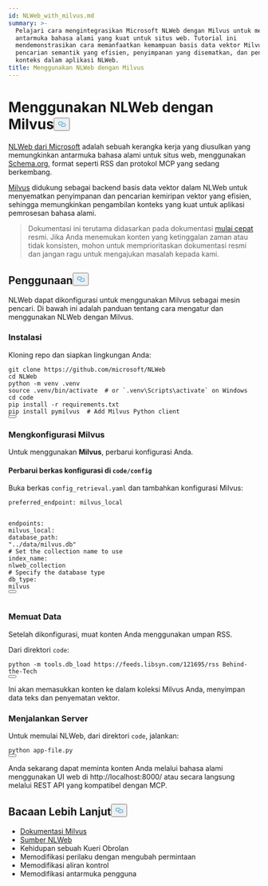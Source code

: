 ```yaml
---
id: NLWeb_with_milvus.md
summary: >-
  Pelajari cara mengintegrasikan Microsoft NLWeb dengan Milvus untuk membangun
  antarmuka bahasa alami yang kuat untuk situs web. Tutorial ini
  mendemonstrasikan cara memanfaatkan kemampuan basis data vektor Milvus untuk
  pencarian semantik yang efisien, penyimpanan yang disematkan, dan pengambilan
  konteks dalam aplikasi NLWeb.
title: Menggunakan NLWeb dengan Milvus
---
```

<h1 id="Using-NLWeb-with-Milvus" class="common-anchor-header">Menggunakan NLWeb dengan Milvus<button data-href="#Using-NLWeb-with-Milvus" class="anchor-icon" translate="no">
      <svg translate="no"
        aria-hidden="true"
        focusable="false"
        height="20"
        version="1.1"
        viewBox="0 0 16 16"
        width="16"
      >
        <path
          fill="#0092E4"
          fill-rule="evenodd"
          d="M4 9h1v1H4c-1.5 0-3-1.69-3-3.5S2.55 3 4 3h4c1.45 0 3 1.69 3 3.5 0 1.41-.91 2.72-2 3.25V8.59c.58-.45 1-1.27 1-2.09C10 5.22 8.98 4 8 4H4c-.98 0-2 1.22-2 2.5S3 9 4 9zm9-3h-1v1h1c1 0 2 1.22 2 2.5S13.98 12 13 12H9c-.98 0-2-1.22-2-2.5 0-.83.42-1.64 1-2.09V6.25c-1.09.53-2 1.84-2 3.25C6 11.31 7.55 13 9 13h4c1.45 0 3-1.69 3-3.5S14.5 6 13 6z"
        ></path>
      </svg>
    </button></h1><p><a href="https://github.com/microsoft/NLWeb">NLWeb dari Microsoft</a> adalah sebuah kerangka kerja yang diusulkan yang memungkinkan antarmuka bahasa alami untuk situs web, menggunakan <a href="https://schema.org/">Schema.org</a>, format seperti RSS dan protokol MCP yang sedang berkembang.</p>
<p><a href="https://milvus.io/">Milvus</a> didukung sebagai backend basis data vektor dalam NLWeb untuk menyematkan penyimpanan dan pencarian kemiripan vektor yang efisien, sehingga memungkinkan pengambilan konteks yang kuat untuk aplikasi pemrosesan bahasa alami.</p>
<blockquote>
<p>Dokumentasi ini terutama didasarkan pada dokumentasi <a href="https://github.com/microsoft/NLWeb/blob/main/HelloWorld.md">mulai cepat</a> resmi. Jika Anda menemukan konten yang ketinggalan zaman atau tidak konsisten, mohon untuk memprioritaskan dokumentasi resmi dan jangan ragu untuk mengajukan masalah kepada kami.</p>
</blockquote>
<h2 id="Usage" class="common-anchor-header">Penggunaan<button data-href="#Usage" class="anchor-icon" translate="no">
      <svg translate="no"
        aria-hidden="true"
        focusable="false"
        height="20"
        version="1.1"
        viewBox="0 0 16 16"
        width="16"
      >
        <path
          fill="#0092E4"
          fill-rule="evenodd"
          d="M4 9h1v1H4c-1.5 0-3-1.69-3-3.5S2.55 3 4 3h4c1.45 0 3 1.69 3 3.5 0 1.41-.91 2.72-2 3.25V8.59c.58-.45 1-1.27 1-2.09C10 5.22 8.98 4 8 4H4c-.98 0-2 1.22-2 2.5S3 9 4 9zm9-3h-1v1h1c1 0 2 1.22 2 2.5S13.98 12 13 12H9c-.98 0-2-1.22-2-2.5 0-.83.42-1.64 1-2.09V6.25c-1.09.53-2 1.84-2 3.25C6 11.31 7.55 13 9 13h4c1.45 0 3-1.69 3-3.5S14.5 6 13 6z"
        ></path>
      </svg>
    </button></h2><p>NLWeb dapat dikonfigurasi untuk menggunakan Milvus sebagai mesin pencari. Di bawah ini adalah panduan tentang cara mengatur dan menggunakan NLWeb dengan Milvus.</p>
<h3 id="Installation" class="common-anchor-header">Instalasi</h3><p>Kloning repo dan siapkan lingkungan Anda:</p>
<pre><code translate="no" class="language-bash">git <span class="hljs-built_in">clone</span> https://github.com/microsoft/NLWeb
<span class="hljs-built_in">cd</span> NLWeb
python -m venv .venv
<span class="hljs-built_in">source</span> .venv/bin/activate  <span class="hljs-comment"># or `.venv\Scripts\activate` on Windows</span>
<span class="hljs-built_in">cd</span> code
pip install -r requirements.txt
pip install pymilvus  <span class="hljs-comment"># Add Milvus Python client</span>
<button class="copy-code-btn"></button></code></pre>
<h3 id="Configuring-Milvus" class="common-anchor-header">Mengkonfigurasi Milvus</h3><p>Untuk menggunakan <strong>Milvus</strong>, perbarui konfigurasi Anda.</p>
<h4 id="Update-config-files-in-codeconfig" class="common-anchor-header">Perbarui berkas konfigurasi di <code translate="no">code/config</code></h4><p>Buka berkas <code translate="no">config_retrieval.yaml</code> dan tambahkan konfigurasi Milvus:</p>
<pre><code translate="no" class="language-yaml"><span class="hljs-attr">preferred_endpoint:</span> <span class="hljs-string">milvus_local</span>

<span class="hljs-attr">endpoints:</span>
  <span class="hljs-attr">milvus_local:</span>
    <span class="hljs-attr">database_path:</span> <span class="hljs-string">&quot;../data/milvus.db&quot;</span>
    <span class="hljs-comment"># Set the collection name to use</span>
    <span class="hljs-attr">index_name:</span> <span class="hljs-string">nlweb_collection</span>
    <span class="hljs-comment"># Specify the database type</span>
    <span class="hljs-attr">db_type:</span> <span class="hljs-string">milvus</span>
<button class="copy-code-btn"></button></code></pre>
<h3 id="Loading-Data" class="common-anchor-header">Memuat Data</h3><p>Setelah dikonfigurasi, muat konten Anda menggunakan umpan RSS.</p>
<p>Dari direktori <code translate="no">code</code>:</p>
<pre><code translate="no" class="language-bash">python -m tools.db_load https://feeds.libsyn.com/121695/rss Behind-the-Tech
<button class="copy-code-btn"></button></code></pre>
<p>Ini akan memasukkan konten ke dalam koleksi Milvus Anda, menyimpan data teks dan penyematan vektor.</p>
<h3 id="Running-the-Server" class="common-anchor-header">Menjalankan Server</h3><p>Untuk memulai NLWeb, dari direktori <code translate="no">code</code>, jalankan:</p>
<pre><code translate="no" class="language-bash">python app-file.py
<button class="copy-code-btn"></button></code></pre>
<p>Anda sekarang dapat meminta konten Anda melalui bahasa alami menggunakan UI web di http://localhost:8000/ atau secara langsung melalui REST API yang kompatibel dengan MCP.</p>
<h2 id="Further-Reading" class="common-anchor-header">Bacaan Lebih Lanjut<button data-href="#Further-Reading" class="anchor-icon" translate="no">
      <svg translate="no"
        aria-hidden="true"
        focusable="false"
        height="20"
        version="1.1"
        viewBox="0 0 16 16"
        width="16"
      >
        <path
          fill="#0092E4"
          fill-rule="evenodd"
          d="M4 9h1v1H4c-1.5 0-3-1.69-3-3.5S2.55 3 4 3h4c1.45 0 3 1.69 3 3.5 0 1.41-.91 2.72-2 3.25V8.59c.58-.45 1-1.27 1-2.09C10 5.22 8.98 4 8 4H4c-.98 0-2 1.22-2 2.5S3 9 4 9zm9-3h-1v1h1c1 0 2 1.22 2 2.5S13.98 12 13 12H9c-.98 0-2-1.22-2-2.5 0-.83.42-1.64 1-2.09V6.25c-1.09.53-2 1.84-2 3.25C6 11.31 7.55 13 9 13h4c1.45 0 3-1.69 3-3.5S14.5 6 13 6z"
        ></path>
      </svg>
    </button></h2><ul>
<li><a href="https://milvus.io/docs">Dokumentasi Milvus</a></li>
<li><a href="https://github.com/microsoft/NLWeb">Sumber NLWeb</a></li>
<li>Kehidupan sebuah Kueri Obrolan</li>
<li>Memodifikasi perilaku dengan mengubah permintaan</li>
<li>Memodifikasi aliran kontrol</li>
<li>Memodifikasi antarmuka pengguna</li>
</ul>
